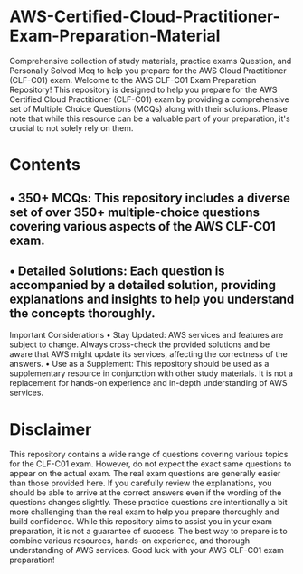 # **AWS-Certified-Cloud-Practitioner-Exam-Preparation-Material**
Comprehensive collection of study materials, practice exams Question, and Personally Solved Mcq to help you prepare for the AWS Cloud Practitioner (CLF-C01) exam.
Welcome to the AWS CLF-C01 Exam Preparation Repository! This repository is designed to help you prepare for the AWS Certified Cloud Practitioner (CLF-C01)  exam by providing a 
comprehensive set of Multiple Choice Questions (MCQs) along with their solutions. Please note that while this resource can be a valuable part of your preparation, it's crucial to not solely rely on them.

# Contents
## •	350+ MCQs: This repository includes a diverse set of over 350+ multiple-choice questions covering various aspects of the AWS CLF-C01 exam.
## •	Detailed Solutions: Each question is accompanied by a detailed solution, providing explanations and insights to help you understand the concepts thoroughly.
Important Considerations
•	Stay Updated: AWS services and features are subject to change. Always cross-check the provided solutions and be aware that AWS might update its services, affecting the correctness of the answers.
•	Use as a Supplement: This repository should be used as a supplementary resource in conjunction with other study materials. It is not a replacement for hands-on experience and in-depth understanding of AWS services.

# Disclaimer
This repository contains a wide range of questions covering various topics for the CLF-C01 exam. However, do not expect the exact same questions to appear on the actual exam. The real exam questions are generally easier than those provided here. If you carefully review the explanations, you should be able to arrive at the correct answers even if the wording of the questions changes slightly. These practice questions are intentionally a bit more challenging than the real exam to help you prepare thoroughly and build confidence.
While this repository aims to assist you in your exam preparation, it is not a guarantee of success. The best way to prepare is to combine various resources, hands-on experience, and thorough understanding of AWS services.
Good luck with your AWS CLF-C01 exam preparation!

